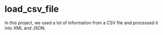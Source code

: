 # load_csv_file
In this project, we used a lot of information from a CSV file and processed it into XML and JSON.
